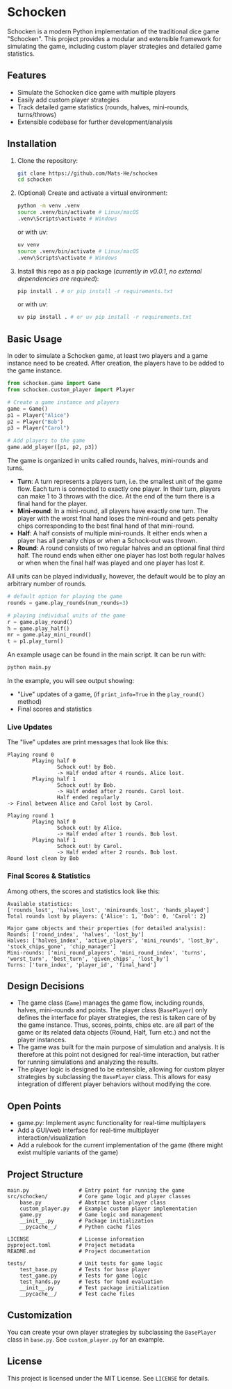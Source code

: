 # Schocken

Schocken is a modern Python implementation of the traditional dice game "Schocken". This project provides a modular and extensible framework for simulating the game, including custom player strategies and detailed game statistics.

## Features
- Simulate the Schocken dice game with multiple players
- Easily add custom player strategies
- Track detailed game statistics (rounds, halves, mini-rounds, turns/throws)
- Extensible codebase for further development/analysis

## Installation
1. Clone the repository:
   ```bash
   git clone https://github.com/Mats-He/schocken
   cd schocken
   ```
2. (Optional) Create and activate a virtual environment:
   ```bash
   python -m venv .venv
   source .venv/bin/activate # Linux/macOS
   .venv\Scripts\activate # Windows
   ```
   or with uv:
   ```bash
   uv venv
   source .venv/bin/activate # Linux/macOS
   .venv\Scripts\activate # Windows
    ```

3. Install this repo as a pip package (*currently in v0.0.1, no external dependencies are required*):
   ```bash
   pip install . # or pip install -r requirements.txt
   ```
   or with uv:
   ```bash
   uv pip install . # or uv pip install -r requirements.txt
    ```

## Basic Usage
In oder to simulate a Schocken game, at least two players and a game instance need to be created.
After creation, the players have to be added to the game instance.
```python
from schocken.game import Game
from schocken.custom_player import Player

# Create a game instance and players
game = Game()
p1 = Player("Alice")
p2 = Player("Bob")
p3 = Player("Carol")

# Add players to the game
game.add_player([p1, p2, p3])
```
The game is organized in units called rounds, halves, mini-rounds and turns.
- **Turn**: A turn represents a players turn, i.e. the smallest unit of the game flow. Each turn is connected to exactly one player. In their turn, players can make 1 to 3 throws with the dice. At the end of the turn there is a final hand for the player.
- **Mini-round**: In a mini-round, all players have exactly one turn. The player with the worst final hand loses the mini-round and gets penalty chips corresponding to the best final hand of that mini-round.
- **Half**: A half consists of multiple mini-rounds. It either ends when a player has all penalty chips or when a Schock-out was thrown.
- **Round**: A round consists of two regular halves and an optional final third half. The round ends when either one player has lost both regular halves or when when the final half was played and one player has lost it.

All units can be played individually, however, the default would be to play an arbitrary number of rounds.
```python
# default option for playing the game
rounds = game.play_rounds(num_rounds=3)

# playing individual units of the game
r = game.play_round()
h = game.play_half()
mr = game.play_mini_round()
t = p1.play_turn()
```

An example usage can be found in the main script. It can be run with:
```bash
python main.py
```

In the example, you will see output showing:
- "Live" updates of a game, (if `print_info=True` in the `play_round()` method)
- Final scores and statistics

### Live Updates
The "live" updates are print messages that look like this:
```
Playing round 0
        Playing half 0
                Schock out! by Bob.
                -> Half ended after 4 rounds. Alice lost.
        Playing half 1
                Schock out! by Bob.
                -> Half ended after 2 rounds. Carol lost.
                Half ended regularly
-> Final between Alice and Carol lost by Carol.

Playing round 1
        Playing half 0
                Schock out! by Alice.
                -> Half ended after 1 rounds. Bob lost.
        Playing half 1
                Schock out! by Carol.
                -> Half ended after 2 rounds. Bob lost.
Round lost clean by Bob
```
### Final Scores & Statistics
Among others, the scores and statistics look like this:
```
Available statistics:
['rounds_lost', 'halves_lost', 'minirounds_lost', 'hands_played']
Total rounds lost by players: {'Alice': 1, 'Bob': 0, 'Carol': 2}

Major game objects and their properties (for detailed analysis):
Rounds: ['round_index', 'halves', 'lost_by']
Halves: ['halves_index', 'active_players', 'mini_rounds', 'lost_by', 'stock_chips_gone', 'chip_manager']
Mini-rounds: ['mini_round_players', 'mini_round_index', 'turns', 'worst_turn', 'best_turn', 'given_chips', 'lost_by']
Turns: ['turn_index', 'player_id', 'final_hand']
```

## Design Decisions
- The game class (`Game`) manages the game flow, including rounds, halves, mini-rounds and points. The player class (`BasePlayer`) only defines the interface for player strategies, the rest is taken care of by the game instance. Thus, scores, points, chips etc. are all part of the game or its related data objects (Round, Half, Turn etc.) and not the player instances.
- The game was built for the main purpose of simulation and analysis. It is therefore at this point not designed for real-time interaction, but rather for running simulations and analyzing the results.
- The player logic is designed to be extensible, allowing for custom player strategies by subclassing the `BasePlayer` class. This allows for easy integration of different player behaviors without modifying the core. 

## Open Points
- game.py: Implement async functionality for real-time multiplayers
- Add a GUI/web interface for real-time multiplayer interaction/visualization
- Add a rulebook for the current implementation of the game (there might exist multiple variants of the game)

## Project Structure
```
main.py                # Entry point for running the game
src/schocken/          # Core game logic and player classes
    base.py            # Abstract base player class
    custom_player.py   # Example custom player implementation
    game.py            # Game logic and management
    __init__.py        # Package initialization
    __pycache__/       # Python cache files

LICENSE                # License information
pyproject.toml         # Project metadata
README.md              # Project documentation

tests/                 # Unit tests for game logic
    test_base.py       # Tests for base player
    test_game.py       # Tests for game logic
    test_hands.py      # Tests for hand evaluation
    __init__.py        # Test package initialization
    __pycache__/       # Test cache files
```

## Customization
You can create your own player strategies by subclassing the `BasePlayer` class in `base.py`. See `custom_player.py` for an example.

## License
This project is licensed under the MIT License. See `LICENSE` for details.
